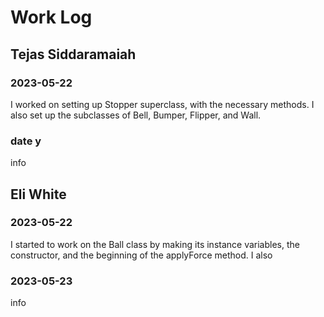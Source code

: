 # Work Log

## Tejas Siddaramaiah

### 2023-05-22

I worked on setting up Stopper superclass, with the necessary methods. I also set up the subclasses of Bell, Bumper, Flipper, and Wall.

### date y

info


## Eli White

### 2023-05-22

I started to work on the Ball class by making its instance variables, the constructor, and the beginning of the applyForce method. I also 

### 2023-05-23

info

